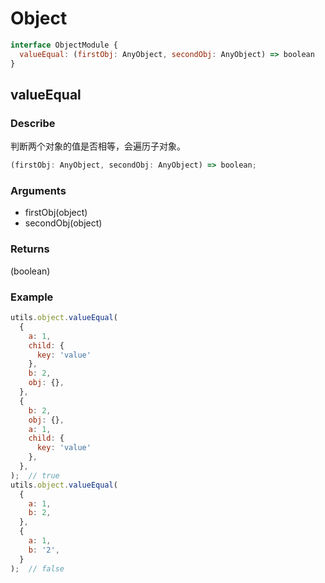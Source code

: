 # Object
```js
interface ObjectModule {
  valueEqual: (firstObj: AnyObject, secondObj: AnyObject) => boolean
}
```

## valueEqual
### Describe
判断两个对象的值是否相等，会遍历子对象。
```js
(firstObj: AnyObject, secondObj: AnyObject) => boolean;
```

### Arguments
  - firstObj(object)
  - secondObj(object)

### Returns
(boolean)

### Example
```js
utils.object.valueEqual(
  {
    a: 1,
    child: {
      key: 'value'
    },
    b: 2,
    obj: {},
  },
  {
    b: 2,
    obj: {},
    a: 1,
    child: {
      key: 'value'
    },
  },
);  // true
utils.object.valueEqual(
  {
    a: 1,
    b: 2,
  },
  {
    a: 1,
    b: '2',
  }
);  // false

```